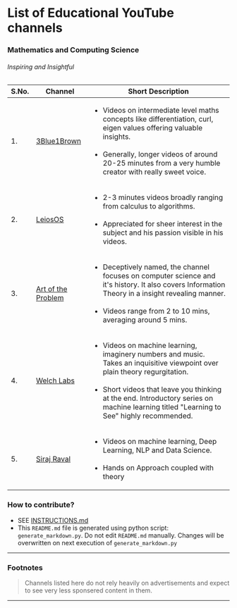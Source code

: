 
# List of Educational YouTube channels
### Mathematics and Computing Science
###### Inspiring and Insightful
|S.No.|           Channel            |          Short Description            |
|----|------------------------------|---------------------------------------|
|1.| [3Blue1Brown](https://www.youtube.com/channel/UCYO_jab_esuFRV4b17AJtAw)|<ul> <li>Videos on intermediate level maths concepts like differentiation, curl, eigen values offering valuable insights.<br><br> <li>Generally, longer videos of around 20-25 minutes from a very humble creator with really sweet voice.|
|2.| [LeiosOS](https://www.youtube.com/channel/UCd0dc7kQA1FUpJ76o1EjLqQ)|<ul> <li>2-3 minutes videos broadly ranging from calculus to algorithms.<br><br> <li>Appreciated for sheer interest in the subject and his passion visible in his videos.|
|3.| [Art of the Problem](https://www.youtube.com/channel/UCotwjyJnb-4KW7bmsOoLfkg)|<ul> <li>Deceptively named, the channel focuses on computer science and it's history. It also covers Information Theory in a insight revealing manner. <br><br> <li>Videos range from 2 to 10 mins, averaging around 5 mins.|
|4.| [Welch Labs](https://www.youtube.com/user/Taylorns34)|<ul> <li>Videos on machine learning, imaginery numbers and music. Takes an inquisitive viewpoint over plain theory regurgitation.<br><br> <li>Short videos that leave you thinking at the end. Introductory series on machine learning titled "Learning to See" highly recommended.|
|5.| [Siraj Raval](https://www.youtube.com/channel/UCWN3xxRkmTPmbKwht9FuE5A/featured)|<ul> <li>Videos on machine learning, Deep Learning, NLP and Data Science.<br><br> <li>Hands on Approach coupled with theory|

### How to contribute?
* SEE [INSTRUCTIONS.md](INSTRUCTIONS.md#instructions)  
* This `README.md` file is generated using python script: `generate_markdown.py`. Do not edit `README.md` manually. Changes will be overwritten on next execution of `generate_markdown.py`  
***
### Footnotes
>Channels listed here do not rely heavily on advertisements and expect to see very less sponsered content in them.

***
